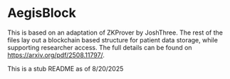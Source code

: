 # AegisBlock

This is based on an adaptation of ZKProver by JoshThree. The rest of the files lay out a blockchain based structure for patient data storage, while supporting researcher access. The full details can be found on https://arxiv.org/pdf/2508.11797/. 

This is a stub README as of 8/20/2025
